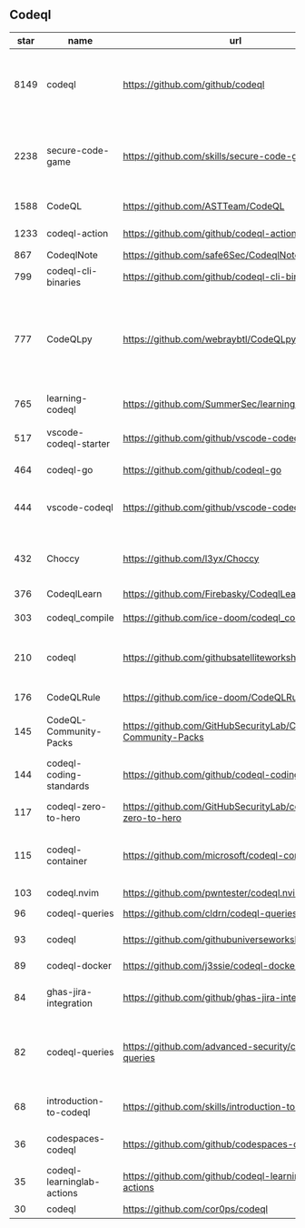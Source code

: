 ## Codeql
|star|name|url|des|
|---|---|---|---|
|8149|codeql|https://github.com/github/codeql|CodeQL: the libraries and queries that power security researchers around the world, as well as code scanning in GitHub Advanced Security|
|2238|secure-code-game|https://github.com/skills/secure-code-game|A GitHub Security Lab initiative, providing an in-repo learning experience, where learners secure intentionally vulnerable code.|
|1588|CodeQL|https://github.com/ASTTeam/CodeQL|《深入理解CodeQL》Finding vulnerabilities with CodeQL.|
|1233|codeql-action|https://github.com/github/codeql-action|Actions for running CodeQL analysis|
|867|CodeqlNote|https://github.com/safe6Sec/CodeqlNote|Codeql学习笔记|
|799|codeql-cli-binaries|https://github.com/github/codeql-cli-binaries|Binaries for the CodeQL CLI|
|777|CodeQLpy|https://github.com/webraybtl/CodeQLpy|CodeQLpy是一款基于CodeQL实现的半自动化代码审计工具，目前仅支持java语言。实现从源码反编译，数据库生成，脆弱性发现的全过程，可以辅助代码审计人员快速定位源码可能存在的漏洞。|
|765|learning-codeql|https://github.com/SummerSec/learning-codeql|CodeQL Java 全网最全的中文学习资料|
|517|vscode-codeql-starter|https://github.com/github/vscode-codeql-starter|Starter workspace to use with the CodeQL extension for Visual Studio Code.|
|464|codeql-go|https://github.com/github/codeql-go|The CodeQL extractor and libraries for Go.|
|444|vscode-codeql|https://github.com/github/vscode-codeql|An extension for Visual Studio Code that adds rich language support for CodeQL|
|432|Choccy|https://github.com/l3yx/Choccy|GitHub项目监控 && CodeQL自动扫描   (GitHub project monitoring && CodeQL automatic analysis)|
|376|CodeqlLearn|https://github.com/Firebasky/CodeqlLearn|记录学习codeql的过程|
|303|codeql_compile|https://github.com/ice-doom/codeql_compile|自动反编译闭源应用，创建codeql数据库|
|210|codeql|https://github.com/githubsatelliteworkshops/codeql|GitHub Satellite 2020 workshops on finding security vulnerabilities with CodeQL for Java/JavaScript.|
|176|CodeQLRule|https://github.com/ice-doom/CodeQLRule|个人使用CodeQL编写的一些规则|
|145|CodeQL-Community-Packs|https://github.com/GitHubSecurityLab/CodeQL-Community-Packs|Collection of community-driven CodeQL query, library and extension packs|
|144|codeql-coding-standards|https://github.com/github/codeql-coding-standards|This repository contains CodeQL queries and libraries which support various Coding Standards.|
|117|codeql-zero-to-hero|https://github.com/GitHubSecurityLab/codeql-zero-to-hero|CodeQL zero to hero blog post series challenges|
|115|codeql-container|https://github.com/microsoft/codeql-container|Prepackaged and precompiled github codeql container for rapid analysis, deployment and development.|
|103|codeql.nvim|https://github.com/pwntester/codeql.nvim|CodeQL plugin for Neovim|
|96|codeql-queries|https://github.com/cldrn/codeql-queries|My CodeQL queries collection|
|93|codeql|https://github.com/githubuniverseworkshops/codeql|CodeQL workshops for GitHub Universe|
|89|codeql-docker|https://github.com/j3ssie/codeql-docker|Ready to use docker image for CodeQL|
|84|ghas-jira-integration|https://github.com/github/ghas-jira-integration|Synchronize GitHub Code Scanning alerts to Jira issues|
|82|codeql-queries|https://github.com/advanced-security/codeql-queries|[Deprecated] GitHub's Field Team's CodeQL Custom Queries, Suites, and Configurations. See GitHubSecurityLab/CodeQL-Community-Packs instead|
|68|introduction-to-codeql|https://github.com/skills/introduction-to-codeql|Enable code scanning and secure your code with CodeQL.|
|36|codespaces-codeql|https://github.com/github/codespaces-codeql|Get to know more about the concepts of CodeQL by trying our simple tutorials.|
|35|codeql-learninglab-actions|https://github.com/github/codeql-learninglab-actions|Actions and Images for use in Learning Lab courses for CodeQL|
|30|codeql|https://github.com/cor0ps/codeql|收集规则|